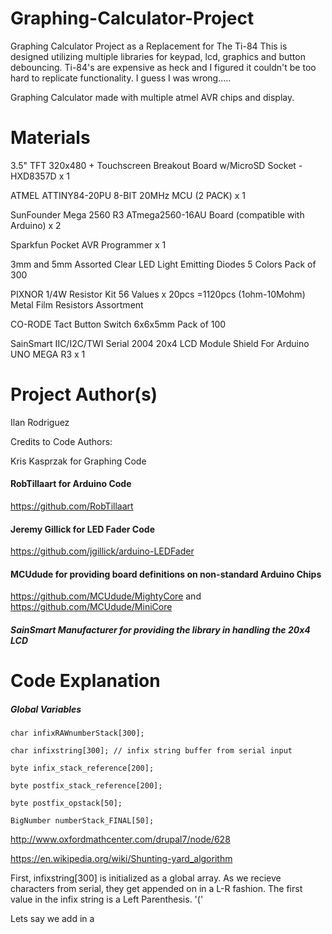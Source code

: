 # Graphing-Calculator-Project
Graphing Calculator Project as a Replacement for The Ti-84
This is designed utilizing multiple libraries for keypad, lcd, graphics and button debouncing.
Ti-84's are expensive as heck and I figured it couldn't be too hard to replicate functionality.
I guess I was wrong.....

Graphing Calculator made with multiple atmel AVR chips and display.

# Materials
3.5" TFT 320x480 + Touchscreen Breakout Board w/MicroSD Socket - HXD8357D x 1

ATMEL ATTINY84-20PU 8-BIT 20MHz MCU (2 PACK) x 1

SunFounder Mega 2560 R3 ATmega2560-16AU Board (compatible with Arduino) x 2

Sparkfun Pocket AVR Programmer x 1

3mm and 5mm Assorted Clear LED Light Emitting Diodes 5 Colors Pack of 300

PIXNOR 1/4W Resistor Kit 56 Values x 20pcs =1120pcs (1ohm-10Mohm) Metal Film Resistors Assortment

CO-RODE Tact Button Switch 6x6x5mm Pack of 100

SainSmart IIC/I2C/TWI Serial 2004 20x4 LCD Module Shield For Arduino UNO MEGA R3 x 1


# Project Author(s)

Ilan Rodriguez

Credits to Code Authors: 

Kris Kasprzak for Graphing Code

#### RobTillaart for Arduino Code

  https://github.com/RobTillaart
  
#### Jeremy Gillick for LED Fader Code

  https://github.com/jgillick/arduino-LEDFader
 
#### MCUdude for providing board definitions on non-standard Arduino Chips

  https://github.com/MCUdude/MightyCore and https://github.com/MCUdude/MiniCore
  
##### SainSmart Manufacturer for providing the library in handling the 20x4 LCD

# Code Explanation

##### Global Variables

`char infixRAWnumberStack[300];`

`char infixstring[300]; // infix string buffer from serial input`

`byte infix_stack_reference[200]; `

`byte postfix_stack_reference[200]; `

`byte postfix_opstack[50]; `

`BigNumber numberStack_FINAL[50];`



http://www.oxfordmathcenter.com/drupal7/node/628

https://en.wikipedia.org/wiki/Shunting-yard_algorithm

First, infixstring[300] is initialized as a global array. As we recieve characters from serial, they get appended on in a L-R fashion.
The first value in the infix string is a Left Parenthesis. '('

Lets say we add in a 
